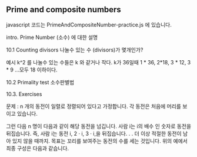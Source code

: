 ## Prime and composite numbers
javascript 코드는 PrimeAndCompositeNumber-practice.js 에 있습니다. 

intro. Prime Number (소수) 에 대한 설명

10.1 Counting divisors
나눌수 있는 수 (divisors)가 몇개인가? 

예시 k^2 를 나눌수 있는 수들은 k 와 같거나 작다.
k가 36일때 1 * 36, 2*18, 3 * 12, 3 * 9 ...모두 18 이하이다. 


10.2 Primality test 소수판별법

10.3. Exercises

문제 : n 개의 동전이 일렬로 정렬되어 있다고 가정합니다. 각 동전은 처음에 머리를 보이고 있습니다.

그런 다음 n 명이 다음과 같이 해당 동전을 넘깁니다. 사람 i는 i의 배수 인 숫자로 동전을 뒤집습니다. 즉, 사람 i는 동전 i, 2 · i, 3 · i,을 뒤집습니다. . . 더 이상 적절한 동전이 남아 있지 않을 때까지. 목표는 꼬리를 보여주는 동전의 수를 세는 것입니다. 위의 예에서 최종 구성은 다음과 같습니다.